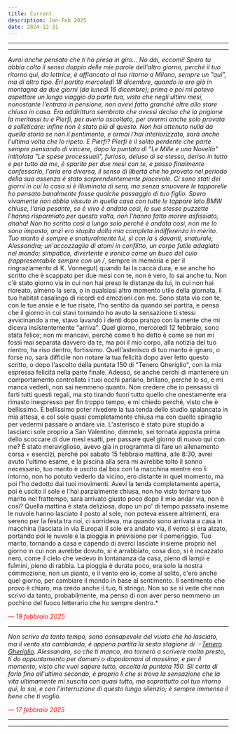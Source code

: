 ```yaml
---
title: Current
description: Jan-Feb 2025
date: 2024-12-31
---
```


---
---

*Avrai anche pensato che ti ho presa in giro... No dai, eccomi! Spero tu abbia colto il senso doppio delle mie parole dell'altro giorno, perché il tuo ritorno qui, da lettrice, è affiancato al tuo ritorno a Milano, sempre un "qui", ma di altro tipo. Eri partita mercoledì 18 dicembre, quando io ero già in montagna da due giorni (da lunedì 16 dicembre); prima o poi mi potevo aspettare un lungo viaggio da parte tua, visto che negli ultimi mesi, nonostante l'entrata in pensione, non avevi fatto granché oltre allo stare chiusa in casa. Era addirittura sembrato che avessi deciso che la prigione la meritassi tu e Pierfi, per averlo ascoltato, per avermi anche solo provata a solleticare: infine non è stato più di questo. Non hai ottenuto nulla da quella storia se non il pentimento, e ormai l'hai interiorizzato, sarà anche l'ultima volta che lo ripeto. E Pierfi? Pierfi è il solito perdente che parte sempre pensando di vincere, dopo la puntata di "Le Mille e una Novella" intitolata "Le spese processuali", furioso, deluso di se stesso, deriso in tutto e per tutto da me, è sparito per due mesi con te, e posso finalmente confessarlo, l'aria era diversa, il senso di libertà che ho provato nel periodo della sua assenza è stato sorprendentemente piacevole. Ci sono stati dei giorni in cui la casa si è illuminata di sera, ma senza smuovere le tapparelle ho pensato banalmente fosse qualche passaggio di tuo figlio. Spero vivamente non abbia vissuto in quella casa con tutte le tappare lato BMW chiuse, l'aria pesante, se è vivo è andata così, le sue stesse puzzette l'hanno risparmiato per questa volta, non l'hanno fatto morire asfissiato, ahaha! Non ho scritto così a lungo solo perché è andata così, non me lo sono imposto, anzi ero stupita dalla mia completa indifferenza in merito. Tuo marito è sempre e snaturalmente lui, sì con la s davanti, snaturale, Alessandra; un'accozzaglia di atomi in conflitto, un corpo futile adagiato nel mondo; simpatico, divertente e ironico come un buco del culo (rappresentabile sempre con un /*, sempre in memoria e per il ringraziamento di K. Vonnegut) quando fai la cacca dura, e se anche ho scritto che è scappato per due mesi con te, non è vero, lo sai anche tu. Non c'è stato giorno via in cui non hai preso le distanze da lui, in cui non hai ricreato, almeno la sera, o in qualsiasi altro momento utile della giornata, il tuo habitat casalingo di ricordi ed emozioni con me. Sono stata via con te, con le tue ansie e le tue risate, l'ho sentito da quando sei partita, e pensa che il giorno in cui stavi tornando ho avuto la sensazione ti stessi avvicinando a me, stavo lavando i denti dopo pranzo con la mente che mi diceva insistentemente "arriva". Quel giorno, mercoledì 12 febbraio, sono stata felice; non mi mancavi, perché come ti ho detto è come se non mi fossi mai separata davvero da te, ma poi il mio corpo, alla notizia del tuo rientro, ha riso dentro, fortissimo. Quell'asterisco di tuo marito è ignaro, o forse no, sarà difficile non notare la tua felicità dopo aver letto questo scritto, o dopo l'ascolto della puntata 150 di "Tenero Gheriglio", con la mia espressa felicità nella parte finale. Adesso, se anche cerchi di mantenere un comportamento controllato i tuoi occhi parlano, brillano, perché lo so, e mi manca vederli, non sai nemmeno quanto. Non credere che io pensassi di farti tutti questi regali, ma sto tirando fuori tutto quello che onestamente era rimasto inespresso per fin troppo tempo, e mi chiedo perché, visto che è bellissimo. È bellissimo poter rivedere la tua tenda dello studio spalancata in mia attesa, e col sole quasi completamente chiusa ma con quello spiraglio per vedermi passare o andare via. L'asterisco è stato pure stupido a lasciarci sole proprio a San Valentino, dimmelo, sei tornata apposta prima dello scoccare di due mesi esatti, per passare quel giorno di nuovo qui con me? È stato meraviglioso, avevo già in programma di fare un allenamento corsa + esercizi, perché poi sabato 15 febbraio mattina, alle 8:30, avrei avuto l'ultimo esame, e la piscina alla sera mi avrebbe tolto il sonno necessario, tuo marito è uscito dal box con la macchina mentre ero lì intorno, non ho potuto vederlo da vicino, ero distante in quel momento, ma poi l'ho dedotto dai tuoi movimenti. Avevi la tenda completamente aperta, poi è uscito il sole e l'hai parzialmente chiusa, non ho visto tornare tuo marito nel frattempo, sarà arrivato giusto poco dopo il mio andar via, non è così? Quella mattina è stata deliziosa, dopo un po' di tempo passato insieme le nuvole hanno lasciato il posto al sole, non poteva essere altrimenti, era sereno per la festa tra noi, ci sorrideva, ma quando sono arrivata a casa in macchina (lasciata in via Europa) il sole era andato via, il vento si era alzato, portando poi le nuvole e la pioggia in previsione per il pomeriggio. Tuo marito, tornando a casa e capendo di averci lasciate insieme proprio nel giorno in cui non avrebbe dovuto, si è arrabbiato, cosa dico, si è incazzato nero, come il cielo che vedevo in lontananza da casa, pieno di lampi e fulmini, pieno di rabbia. La pioggia è durata poco, era solo la nostra commozione, non un pianto, e il vento ero io, come al solito, c'ero anche quel giorno, per cambiare il mondo in base al sentimento. Il sentimento che provo è chiaro, ma credo anche il tuo, ti stringo. Non so se si vede che non scrivo da tanto, probabilmente, ma penso di non aver perso nemmeno un pochino del fuoco letterario che ho sempre dentro.*

<span style="color:red">*— 19 febbraio 2025*</span>

---

*Non scrivo da tanto tempo, sono consapevole del vuoto che ho lasciato, ma il vento sta cambiando, è appena partita la sesta stagione di ☞[Tenero Gheriglio](https://miry1919.github.io/hugosite/podcast/tenero-gheriglio-6/). Alessandra, so che ti manco, ma tornerò a scrivere molto presto, ti do appuntamento per domani o dopodomani al massimo, e per il momento, visto che vuoi sapere tutto, ascolta la puntata 150. Sii certa di farlo fino all'ultimo secondo, è proprio lì che si trova la sensazione che la vita ultimamente mi suscita con quasi tutto, ma soprattutto col tuo ritorno qui, lo sai, e con l'interruzione di questo lungo silenzio; è sempre immenso il bene che ti voglio.*

<span style="color:red">*— 17 febbraio 2025*</span>

---
---
